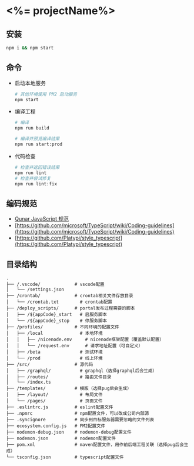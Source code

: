 # <%= projectName%>

## 安装
```sh
npm i && npm start
```

## 命令
- 启动本地服务
    ```sh
    # 其他环境使用 PM2 启动服务
    npm start
    ```
- 编译工程
    ```sh
    # 编译
    npm run build

    # 编译并预览编译结果
    npm run start:prod
    ```
- 代码检查
    ```sh
    # 检查并返回错误结果
    npm run lint
    # 检查并尝试修复
    npm run lint:fix
    ```
## 编码规范
- [Qunar JavaScript 规范](https://github.com/zhongzhi107/javascript/)
- [https://github.com/microsoft/TypeScript/wiki/Coding-guidelines](https://github.com/microsoft/TypeScript/wiki/Coding-guidelines)
- [https://github.com/Platypi/style_typescript](https://github.com/Platypi/style_typescript)

## 目录结构

```
.
├── /.vscode/             # vscode配置
│   └── /settings.json
├── /crontab/             # crontab相关文件存放目录
│   └── /crontab.txt        # crontab配置
├── /deploy_scripts/      # portal发布过程需要的脚本
│   ├── /${appCode}_start   # 启服务脚本
│   └── /${appCode}_stop    # 停服务脚本
├── /profiles/            # 不同环境的配置文件
│   ├── /local              # 本地环境
│   │   ├── /nicenode.env     # nicenode框架配置（覆盖默认配置）
│   │   └── /request.env      # 请求地址配置（可自定义）
│   ├── /beta               # 测试环境
│   └── /prod               # 线上环境
├── /src/                 # 源代码
│   ├── /graphql/           # graphql（选择graphql后会生成）
│   ├── /routes/            # 路由文件目录
│   └── /index.ts
├── /templates/           # 模版（选择pug后会生成）
│   ├── /layout/            # 布局文件
│   └── /pages/             # 页面文件
├── .eslintrc.js          # eslint配置文件
├── .npmrc                # npm配置文件，可以改成公司内部源
├── .syncignore           # 同步到目标服务器需要忽略的文件列表
├── ecosystem.config.js   # PM2配置文件
├── nodemon-debug.json    # nodemon-debug配置文件
├── nodemon.json          # nodemon配置文件
├── pom.xml               # maven配置文件，用作前后端工程关联（选择pug后会生成）
└── tsconfig.json         # typescript配置文件
```
